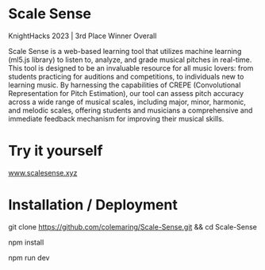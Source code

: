 # Scale Sense
KnightHacks 2023 | 3rd Place Winner Overall

Scale Sense is a web-based learning tool that utilizes machine learning (ml5.js library) to listen to, analyze, and grade musical pitches in real-time. This tool is designed to be an invaluable resource for all music lovers: from students practicing for auditions and competitions, to individuals new to learning music. By harnessing the capabilities of CREPE (Convolutional Representation for Pitch Estimation), our tool can assess pitch accuracy across a wide range of musical scales, including major, minor, harmonic, and melodic scales, offering students and musicians a comprehensive and immediate feedback mechanism for improving their musical skills.

# Try it yourself
www.scalesense.xyz

# Installation / Deployment
git clone https://github.com/colemaring/Scale-Sense.git && cd Scale-Sense

npm install

npm run dev
